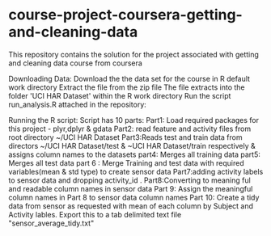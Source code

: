 # course-project-coursera-getting-and-cleaning-data
This repository contains the solution for the project associated with getting and cleaning data course from coursera

Downloading Data:
Download the the data set for the course in R default work directory 
Extract the file from the zip file 
The file extracts into the folder 'UCI HAR Dataset' within the R work directory 
Run the script run_analysis.R attached in the repository:

Running the R script:
Script has 10 parts:
Part1: Load required packages for this project - plyr,dplyr & gdata 
Part2: read feature and activity files from root directory ~/UCI HAR Dataset
Part3:Reads test and train data from directors ~/UCI HAR Dataset/test & ~UCI HAR Dataset/train respectively & assigns column names to the datasets
part4: Merges all training data 
part5: Merges all test data 
part 6 : Merge Training and test data with required variables(mean & std type) to create sensor data
Part7:adding activity labels to sensor data and dropping activity_id . 
Part8:Converting to meaning ful and readable column names in sensor data
Part 9: Assign the meaningful column names in Part 8 to sensor data column names 
Part 10: Create a tidy data from sensor as requested with mean of each column by Subject  and Activity lables. Export this to a tab delimited text file "sensor_average_tidy.txt" 

